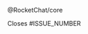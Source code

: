 <!-- INSTUCTION: Keep the line below to notify all core developers about this new PR -->
@RocketChat/core 

<!-- INSTUCTION: Inform the issue number that this PR closes, or remove the line below -->
Closes #ISSUE_NUMBER

<!-- INSTUCTION: Tell us more about your PR -->
